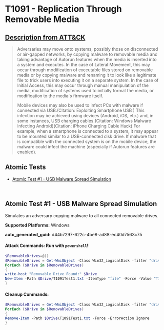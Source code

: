 # T1091 - Replication Through Removable Media
## [Description from ATT&CK](https://attack.mitre.org/techniques/T1091)
<blockquote>Adversaries may move onto systems, possibly those on disconnected or air-gapped networks, by copying malware to removable media and taking advantage of Autorun features when the media is inserted into a system and executes. In the case of Lateral Movement, this may occur through modification of executable files stored on removable media or by copying malware and renaming it to look like a legitimate file to trick users into executing it on a separate system. In the case of Initial Access, this may occur through manual manipulation of the media, modification of systems used to initially format the media, or modification to the media's firmware itself.

Mobile devices may also be used to infect PCs with malware if connected via USB.(Citation: Exploiting Smartphone USB ) This infection may be achieved using devices (Android, iOS, etc.) and, in some instances, USB charging cables.(Citation: Windows Malware Infecting Android)(Citation: iPhone Charging Cable Hack) For example, when a smartphone is connected to a system, it may appear to be mounted similar to a USB-connected disk drive. If malware that is compatible with the connected system is on the mobile device, the malware could infect the machine (especially if Autorun features are enabled).</blockquote>

## Atomic Tests

- [Atomic Test #1 - USB Malware Spread Simulation](#atomic-test-1---usb-malware-spread-simulation)


<br/>

## Atomic Test #1 - USB Malware Spread Simulation
Simulates an adversary copying malware to all connected removable drives.

**Supported Platforms:** Windows


**auto_generated_guid:** d44b7297-622c-4be8-ad88-ec40d7563c75






#### Attack Commands: Run with `powershell`! 


```powershell
$RemovableDrives=@()
$RemovableDrives = Get-WmiObject -Class Win32_LogicalDisk -filter "drivetype=2" | select-object -expandproperty DeviceID
ForEach ($Drive in $RemovableDrives)
{
write-host "Removable Drive Found:" $Drive
New-Item -Path $Drive/T1091Test1.txt -ItemType "file" -Force -Value "T1091 Test 1 has created this file to simulate malware spread to removable drives."
}
```

#### Cleanup Commands:
```powershell
$RemovableDrives = Get-WmiObject -Class Win32_LogicalDisk -filter "drivetype=2" | select-object -expandproperty DeviceID
ForEach ($Drive in $RemovableDrives)
{
Remove-Item -Path $Drive\T1091Test1.txt -Force -ErrorAction Ignore
}
```





<br/>
